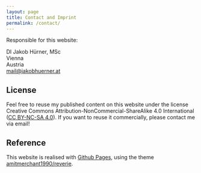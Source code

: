 ```yaml
---
layout: page
title: Contact and Imprint
permalink: /contact/
---
```


Responsible for this website:

DI Jakob Hürner, MSc<br/>
Vienna<br/>
Austria<br/>
[mail@jakobhuerner.at](mailto:mail@jakobhuerner.at)

## License 

Feel free to reuse my published content on this website under the license Creative Commons Attribution-NonCommercial-ShareAlike 4.0 International ([CC BY-NC-SA 4.0](https://creativecommons.org/licenses/by-nc-sa/4.0/)). If you want to reuse it commercially, please contact me via email!

## Reference

This website is realised with [Github Pages](https://pages.github.com/), using the theme [amitmerchant1990/reverie](https://github.com/amitmerchant1990/reverie).
